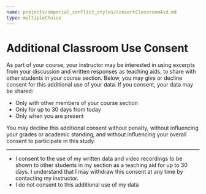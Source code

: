 ```yaml
---
name: projects/imperial_conflict_styles/consentClassroomAid.md
type: multipleChoice
---
```


# Additional Classroom Use Consent

As part of your course, your instructor may be interested in using excerpts from your discussion and written responses as teaching aids, to share with other students in your course section. Below, you may give or decline consent for this additional use of your data. If you consent, your data may be shared:

- Only with other members of your course section
- Only for up to 30 days from today
- Only when you are present

You may decline this additional consent without penalty, without influencing your grades or academic standing, and without influencing your overall consent to participate in this study.

---

- I consent to the use of my written data and video recordings to be shown to other students in my section as a teaching aid for up to 30 days. I understand that I may withdraw this consent at any time by contacting my instructor.
- I do not consent to this additional use of my data
